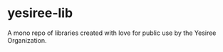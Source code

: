 # yesiree-lib
A mono repo of libraries created with love for public use by the Yesiree Organization.
